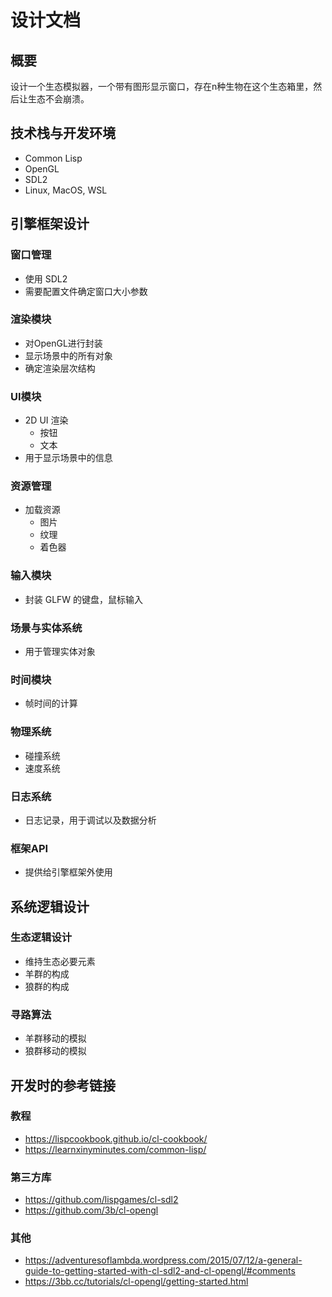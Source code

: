 # 设计文档

## 概要

设计一个生态模拟器，一个带有图形显示窗口，存在n种生物在这个生态箱里，然后让生态不会崩溃。

## 技术栈与开发环境

- Common Lisp
- OpenGL
- SDL2
- Linux, MacOS, WSL

## 引擎框架设计

### 窗口管理
- 使用 SDL2
- 需要配置文件确定窗口大小参数

### 渲染模块
- 对OpenGL进行封装
- 显示场景中的所有对象
- 确定渲染层次结构

### UI模块
- 2D UI 渲染
  - 按钮
  - 文本
- 用于显示场景中的信息

### 资源管理
- 加载资源
  - 图片
  - 纹理
  - 着色器

### 输入模块
- 封装 GLFW 的键盘，鼠标输入

### 场景与实体系统
- 用于管理实体对象

### 时间模块
- 帧时间的计算

### 物理系统
- 碰撞系统
- 速度系统

### 日志系统
- 日志记录，用于调试以及数据分析

### 框架API
- 提供给引擎框架外使用

## 系统逻辑设计

### 生态逻辑设计
- 维持生态必要元素
- 羊群的构成
- 狼群的构成

### 寻路算法
- 羊群移动的模拟
- 狼群移动的模拟

## 开发时的参考链接

### 教程
- https://lispcookbook.github.io/cl-cookbook/
- https://learnxinyminutes.com/common-lisp/

### 第三方库
- https://github.com/lispgames/cl-sdl2
- https://github.com/3b/cl-opengl

### 其他
- https://adventuresoflambda.wordpress.com/2015/07/12/a-general-guide-to-getting-started-with-cl-sdl2-and-cl-opengl/#comments
- https://3bb.cc/tutorials/cl-opengl/getting-started.html